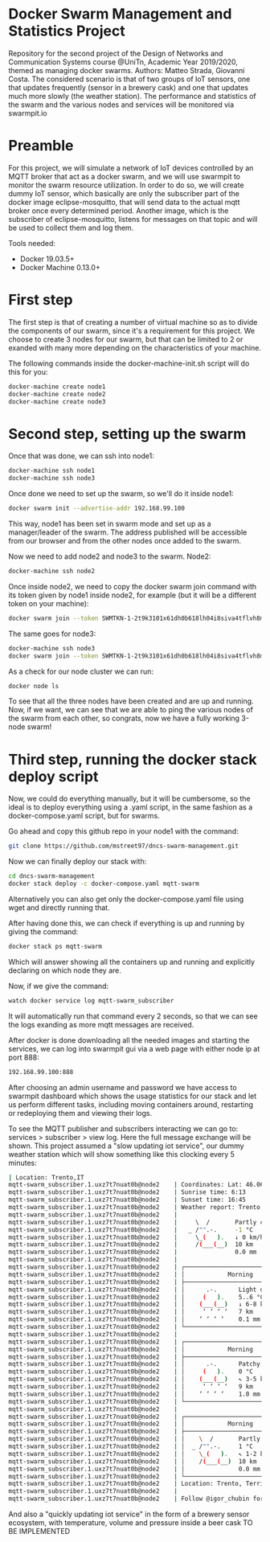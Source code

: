 # Docker Swarm Management and Statistics Project
Repository for the second project of the Design of Networks and Communication Systems course @UniTn, Academic Year 2019/2020, themed as managing docker swarms.
Authors: Matteo Strada, Giovanni Costa.
The considered scenario is that of two groups of IoT sensors, one that updates frequently (sensor in a brewery cask) and one that updates much more slowly (the weather station). The performance and statistics of the swarm and the various nodes and services will be monitored via swarmpit.io

# Preamble
For this project, we will simulate a network of IoT devices controlled by an MQTT broker that act as a docker swarm, and we will use swarmpit to monitor the swarm resource utilization.
In order to do so, we will create dummy IoT sensor, which basically are only the subscriber part of the docker image eclipse-mosquitto, that will send data to the actual mqtt broker once every determined period. Another image, which is the subscriber of eclipse-mosquitto, listens for messages on that topic and will be used to collect them and log them.

Tools needed:
- Docker 19.03.5+
- Docker Machine 0.13.0+

# First step
The first step is that of creating a number of virtual machine so as to divide the components of our swarm, since it's a requirement for this project. We choose to create 3 nodes for our swarm, but that can be limited to 2 or exanded with many more depending on the characteristics of your machine.

The following commands inside the docker-machine-init.sh script will do this for you:
```bash
docker-machine create node1
docker-machine create node2
docker-machine create node3
```

# Second step, setting up the swarm
Once that was done, we can ssh into node1:
```bash
docker-machine ssh node1
docker-machine ssh node3
```
Once done we need to set up the swarm, so we'll do it inside node1:
```bash
docker swarm init --advertise-addr 192.168.99.100
```
This way, node1 has been set in swarm mode and set up as a manager/leader of the swarm. The address published will be accessible from our browser and from the other nodes once added to the swarm.

Now we need to add node2 and node3 to the swarm.
Node2:
```bash
docker-machine ssh node2
``` 
Once inside node2, we need to copy the docker swarm join command with its token given by node1 inside node2, for example (but it will be a different token on your machine):
```bash
docker swarm join --token SWMTKN-1-2t9k3101x61dh0b618lh04i8siva4tflvh8mfv72vqho6zd4ol-7o4x93pbgyg17pfwdapogid8o 192.168.99.100:2377
```
The same goes for node3:
```bash
docker-machine ssh node3
docker swarm join --token SWMTKN-1-2t9k3101x61dh0b618lh04i8siva4tflvh8mfv72vqho6zd4ol-7o4x93pbgyg17pfwdapogid8o 192.168.99.100:2377
```
As a check for our node cluster we can run:
```bash
docker node ls
```
To see that all the three nodes have been created and are up and running.
Now, if we want, we can see that we are able to ping the various nodes of the swarm from each other, so congrats, now we have a fully working 3-node swarm!

# Third step, running the docker stack deploy script
Now, we could do everything manually, but it will be cumbersome, so the ideal is to deploy everything using a .yaml script, in the same fashion as a docker-compose.yaml script, but for swarms.

Go ahead and copy this github repo in your node1 with the command:
```bash
git clone https://github.com/mstreet97/dncs-swarm-management.git
```
Now we can finally deploy our stack with:
```bash
cd dncs-swarm-management
docker stack deploy -c docker-compose.yaml mqtt-swarm
```
Alternatively you can also get only the docker-compose.yaml file using wget and directly running that.

After having done this, we can check if everything is up and running by giving the command:
```bash
docker stack ps mqtt-swarm
```
Which will answer showing all the containers up and running and explicitly declaring on which node they are.

Now, if we give the command:
```bash
watch docker service log mqtt-swarm_subscriber
```
It will automatically run that command every 2 seconds, so that we can see the logs exanding as more mqtt messages are received.

After docker is done downloading all the needed images and starting the services, we can log into swarmpit gui via a web page with either node ip at port 888:
```bash
192.168.99.100:888
```
After choosing an admin username and password we have access to swarmpit dashboard which shows the usage statistics for our stack and let us perform different tasks, including moving containers around, restarting or redeploying them and viewing their logs.

To see the MQTT publisher and subscribers interacting we can go to: services > subscriber > view log. Here the full message exchange will be shown.
This project assumed a "slow updating iot service", our dummy weather station which will show something like this clocking every 5 minutes:
```bash 
| Location: Trento,IT
mqtt-swarm_subscriber.1.uxz7t7nuat0b@node2    | Coordinates: Lat: 46.066423, Lng: 11.12576
mqtt-swarm_subscriber.1.uxz7t7nuat0b@node2    | Sunrise time: 6:13
mqtt-swarm_subscriber.1.uxz7t7nuat0b@node2    | Sunset time: 16:45
mqtt-swarm_subscriber.1.uxz7t7nuat0b@node2    | Weather report: Trento
mqtt-swarm_subscriber.1.uxz7t7nuat0b@node2    | 
mqtt-swarm_subscriber.1.uxz7t7nuat0b@node2    |     \  /       Partly cloudy
mqtt-swarm_subscriber.1.uxz7t7nuat0b@node2    |   _ /"".-.     -1 °C          
mqtt-swarm_subscriber.1.uxz7t7nuat0b@node2    |     \_(   ).   ↓ 0 km/h       
mqtt-swarm_subscriber.1.uxz7t7nuat0b@node2    |     /(___(__)  10 km          
mqtt-swarm_subscriber.1.uxz7t7nuat0b@node2    |                0.0 mm         
mqtt-swarm_subscriber.1.uxz7t7nuat0b@node2    |                                                        ┌─────────────┐                                                       
mqtt-swarm_subscriber.1.uxz7t7nuat0b@node2    | ┌──────────────────────────────┬───────────────────────┤  Tue 18 Feb ├───────────────────────┬──────────────────────────────┐
mqtt-swarm_subscriber.1.uxz7t7nuat0b@node2    | │            Morning           │             Noon      └──────┬──────┘     Evening           │             Night            │
mqtt-swarm_subscriber.1.uxz7t7nuat0b@node2    | ├──────────────────────────────┼──────────────────────────────┼──────────────────────────────┼──────────────────────────────┤
mqtt-swarm_subscriber.1.uxz7t7nuat0b@node2    | │      .-.      Light drizzle  │    \  /       Partly cloudy  │  _`/"".-.     Patchy rain po…│  _`/"".-.     Patchy rain po…│
mqtt-swarm_subscriber.1.uxz7t7nuat0b@node2    | │     (   ).    5..6 °C        │  _ /"".-.     8..9 °C        │   ,\_(   ).   6 °C           │   ,\_(   ).   2 °C           │
mqtt-swarm_subscriber.1.uxz7t7nuat0b@node2    | │    (___(__)   ↓ 6-8 km/h     │    \_(   ).   ↓ 5-6 km/h     │    /(___(__)  ↖ 2-3 km/h     │    /(___(__)  ↗ 1-2 km/h     │
mqtt-swarm_subscriber.1.uxz7t7nuat0b@node2    | │     ‘ ‘ ‘ ‘   7 km           │    /(___(__)  10 km          │      ‘ ‘ ‘ ‘  10 km          │      ‘ ‘ ‘ ‘  10 km          │
mqtt-swarm_subscriber.1.uxz7t7nuat0b@node2    | │    ‘ ‘ ‘ ‘    0.1 mm | 28%   │               0.0 mm | 0%    │     ‘ ‘ ‘ ‘   0.1 mm | 83%   │     ‘ ‘ ‘ ‘   0.1 mm | 27%   │
mqtt-swarm_subscriber.1.uxz7t7nuat0b@node2    | └──────────────────────────────┴──────────────────────────────┴──────────────────────────────┴──────────────────────────────┘
mqtt-swarm_subscriber.1.uxz7t7nuat0b@node2    |                                                        ┌─────────────┐                                                       
mqtt-swarm_subscriber.1.uxz7t7nuat0b@node2    | ┌──────────────────────────────┬───────────────────────┤  Wed 19 Feb ├───────────────────────┬──────────────────────────────┐
mqtt-swarm_subscriber.1.uxz7t7nuat0b@node2    | │            Morning           │             Noon      └──────┬──────┘     Evening           │             Night            │
mqtt-swarm_subscriber.1.uxz7t7nuat0b@node2    | ├──────────────────────────────┼──────────────────────────────┼──────────────────────────────┼──────────────────────────────┤
mqtt-swarm_subscriber.1.uxz7t7nuat0b@node2    | │      .-.      Patchy light r…│      .-.      Patchy light r…│  _`/"".-.     Moderate rain …│  _`/"".-.     Patchy rain po…│
mqtt-swarm_subscriber.1.uxz7t7nuat0b@node2    | │     (   ).    0 °C           │     (   ).    2 °C           │   ,\_(   ).   -2..0 °C       │   ,\_(   ).   -6..-3 °C      │
mqtt-swarm_subscriber.1.uxz7t7nuat0b@node2    | │    (___(__)   ↖ 3-5 km/h     │    (___(__)   ↖ 3-4 km/h     │    /(___(__)  ← 5-10 km/h    │    /(___(__)  ↓ 7-15 km/h    │
mqtt-swarm_subscriber.1.uxz7t7nuat0b@node2    | │     ‘ ‘ ‘ ‘   9 km           │     ‘ ‘ ‘ ‘   9 km           │    ‚‘‚‘‚‘‚‘   9 km           │      ‘ ‘ ‘ ‘  10 km          │
mqtt-swarm_subscriber.1.uxz7t7nuat0b@node2    | │    ‘ ‘ ‘ ‘    1.0 mm | 29%   │    ‘ ‘ ‘ ‘    1.1 mm | 49%   │    ‚’‚’‚’‚’   0.8 mm | 24%   │     ‘ ‘ ‘ ‘   0.3 mm | 0%    │
mqtt-swarm_subscriber.1.uxz7t7nuat0b@node2    | └──────────────────────────────┴──────────────────────────────┴──────────────────────────────┴──────────────────────────────┘
mqtt-swarm_subscriber.1.uxz7t7nuat0b@node2    |                                                        ┌─────────────┐                                                       
mqtt-swarm_subscriber.1.uxz7t7nuat0b@node2    | ┌──────────────────────────────┬───────────────────────┤  Thu 20 Feb ├───────────────────────┬──────────────────────────────┐
mqtt-swarm_subscriber.1.uxz7t7nuat0b@node2    | │            Morning           │             Noon      └──────┬──────┘     Evening           │             Night            │
mqtt-swarm_subscriber.1.uxz7t7nuat0b@node2    | ├──────────────────────────────┼──────────────────────────────┼──────────────────────────────┼──────────────────────────────┤
mqtt-swarm_subscriber.1.uxz7t7nuat0b@node2    | │    \  /       Partly cloudy  │    \  /       Partly cloudy  │    \  /       Partly cloudy  │    \  /       Partly cloudy  │
mqtt-swarm_subscriber.1.uxz7t7nuat0b@node2    | │  _ /"".-.     1 °C           │  _ /"".-.     2 °C           │  _ /"".-.     -1 °C          │  _ /"".-.     -3 °C          │
mqtt-swarm_subscriber.1.uxz7t7nuat0b@node2    | │    \_(   ).   ↖ 1-2 km/h     │    \_(   ).   ↗ 3-5 km/h     │    \_(   ).   ↑ 3-6 km/h     │    \_(   ).   ↑ 1-2 km/h     │
mqtt-swarm_subscriber.1.uxz7t7nuat0b@node2    | │    /(___(__)  10 km          │    /(___(__)  10 km          │    /(___(__)  10 km          │    /(___(__)  10 km          │
mqtt-swarm_subscriber.1.uxz7t7nuat0b@node2    | │               0.0 mm | 0%    │               0.0 mm | 0%    │               0.0 mm | 0%    │               0.0 mm | 0%    │
mqtt-swarm_subscriber.1.uxz7t7nuat0b@node2    | └──────────────────────────────┴──────────────────────────────┴──────────────────────────────┴──────────────────────────────┘
mqtt-swarm_subscriber.1.uxz7t7nuat0b@node2    | Location: Trento, Territorio Val Adige, TN, TAA, Italia [46.0664228,11.1257601]
mqtt-swarm_subscriber.1.uxz7t7nuat0b@node2    | 
mqtt-swarm_subscriber.1.uxz7t7nuat0b@node2    | Follow @igor_chubin for wttr.in updates
```

And also a "quickly updating iot service" in the form of a brewery sensor ecosystem, with temperature, volume and pressure inside a beer cask
TO BE IMPLEMENTED
```bash

```